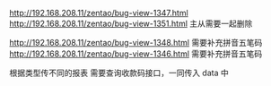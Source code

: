 http://192.168.208.11/zentao/bug-view-1347.html
http://192.168.208.11/zentao/bug-view-1351.html 主从需要一起删除

http://192.168.208.11/zentao/bug-view-1348.html 需要补充拼音五笔码
http://192.168.208.11/zentao/bug-view-1346.html 需要补充拼音五笔码

根据类型传不同的报表
需要查询收款码接口，一同传入 data 中

